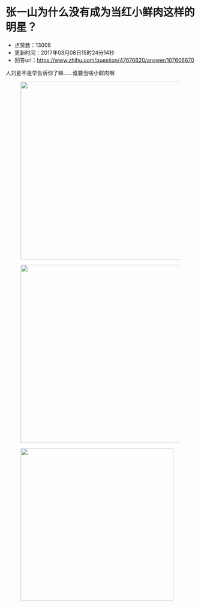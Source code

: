 # 张一山为什么没有成为当红小鲜肉这样的明星？
- 点赞数：13008
- 更新时间：2017年03月08日15时24分14秒
- 回答url：https://www.zhihu.com/question/47676620/answer/107606670
<body>
 <p data-pid="D2rHWc2c">人刘星不是早告诉你了嘛……谁要当啥小鲜肉啊</p>
 <figure>
  <img src="https://picx.zhimg.com/50/d3493ca926b273c42fba196ee58b1369_720w.jpg?source=1940ef5c" data-rawwidth="474" data-rawheight="350" data-original-token="d3493ca926b273c42fba196ee58b1369" class="origin_image zh-lightbox-thumb" width="474" data-original="https://pic1.zhimg.com/d3493ca926b273c42fba196ee58b1369_r.jpg?source=1940ef5c">
 </figure>
 <figure>
  <img src="https://pic1.zhimg.com/50/74b950276c8de2f9953fbd1b1b818b45_720w.jpg?source=1940ef5c" data-rawwidth="475" data-rawheight="351" data-original-token="74b950276c8de2f9953fbd1b1b818b45" class="origin_image zh-lightbox-thumb" width="475" data-original="https://pica.zhimg.com/74b950276c8de2f9953fbd1b1b818b45_r.jpg?source=1940ef5c">
 </figure>
 <figure>
  <img src="https://picx.zhimg.com/50/4d4f91299bf520829c34725165a04d42_720w.jpg?source=1940ef5c" data-rawwidth="407" data-rawheight="574" data-original-token="4d4f91299bf520829c34725165a04d42" class="content_image" width="407">
 </figure>
</body>